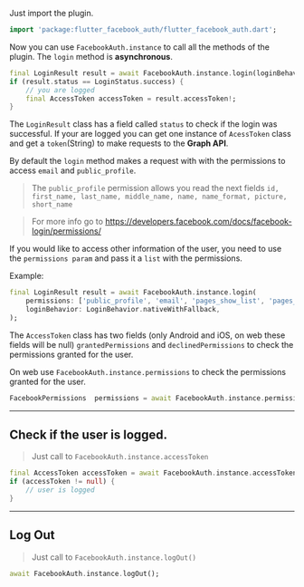 Just import the plugin.
```dart
import 'package:flutter_facebook_auth/flutter_facebook_auth.dart';
```

Now you can use `FacebookAuth.instance` to call all the methods of the plugin.
The `login` method is **asynchronous**.

```dart
final LoginResult result = await FacebookAuth.instance.login(loginBehavior: LoginBehavior.nativeWithFallback); // by default we request the email and the public profile
if (result.status == LoginStatus.success) {
    // you are logged
    final AccessToken accessToken = result.accessToken!;
}
```

The `LoginResult` class has a field called `status` to check if the login was successful. 
If your are logged you can get one instance of `AcessToken` class and get a `token`(String) to make requests to the **Graph API**.

By default the `login` method makes a request with with the permissions to access `email` and `public_profile`. 
> The `public_profile` permission allows you read the next fields `id, first_name, last_name, middle_name, name, name_format, picture, short_name`

> For more info go to https://developers.facebook.com/docs/facebook-login/permissions/

If you would like to access other information of the user, you need to use the `permissions param` and pass it a `list` with the permissions.

Example:
```dart
final LoginResult result = await FacebookAuth.instance.login(
    permissions: ['public_profile', 'email', 'pages_show_list', 'pages_messaging', 'pages_manage_metadata'],
    loginBehavior: LoginBehavior.nativeWithFallback, 
);
```

The `AccessToken` class has two fields (only Android and iOS, on web these fields will be null) `grantedPermissions` and `declinedPermissions` to check the permissions granted for the user.

On web use `FacebookAuth.instance.permissions` to check the permissions granted for the user.
```dart
FacebookPermissions  permissions = await FacebookAuth.instance.permissions;
```

---
## Check if the user is logged.
> Just call to `FacebookAuth.instance.accessToken`
```dart
final AccessToken accessToken = await FacebookAuth.instance.accessToken;
if (accessToken != null) {
    // user is logged
}
```

---
## Log Out
> Just call to `FacebookAuth.instance.logOut()`

```dart
await FacebookAuth.instance.logOut();
```
